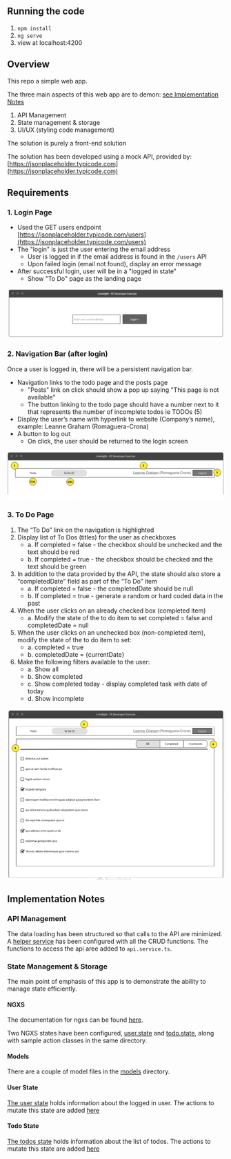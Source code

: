 ## Running the code
1. `npm install`
2. `ng serve`
3. view at localhost:4200

## Overview
This repo a simple web app.

The three main aspects of this web app are to demon: [see Implementation Notes](#implementation-notes)

1. API Management
2. State management & storage
3. UI/UX (styling code management)

The solution is purely a front-end solution

The solution has been developed using a mock API, provided by: [https://jsonplaceholder.typicode.com](https://jsonplaceholder.typicode.com)

## Requirements

### 1. Login Page

- Used the GET users endpoint [https://jsonplaceholder.typicode.com/users](https://jsonplaceholder.typicode.com/users)
- The "login" is just the user entering the email address
  - User is logged in if the email address is found in the `/users` API
  - Upon failed login (email not found), display an error message
- After successful login, user will be in a "logged in state"
  - Show "To Do" page as the landing page
   
 
![Sample](src/assets/readme-1.png)

### 2. Navigation Bar (after login)

Once a user is logged in, there will be a persistent navigation bar.

- Navigation links to the todo page and the posts page
  - "Posts" link on click should show a pop up saying "This page is not available"
  - The button linking to the todo page should have a number next to it that represents the number of incomplete todos ie TODOs (5)
- Display the user’s name with hyperlink to website (Company’s name), example: Leanne Graham (Romaguera-Crona) 
- A button to log out
  -  On click, the user should be returned to the login screen
      
![Sample](src/assets/readme-2.png)

### 3. To Do Page
  
  1. The “To Do” link on the navigation is highlighted
  2. Display list of To Dos (titles) for the user as checkboxes
      - a. If completed = false - the checkbox should be unchecked and the text
        should be red
      - b. If completed = true - the checkbox should be checked and the text should
        be green
  3. In addition to the data provided by the API, the state should also store a
    “completedDate” field as part of the “To Do” item
      - a. If completed = false - the completedDate should be null
      - b. If completed = true - generate a random or hard coded data in the past
  4. When the user clicks on an already checked box (completed item)
      - a. Modify the state of the to do item to set completed = false and
        completedDate = null
  5. When the user clicks on an unchecked box (non-completed item), modify the
    state of the to do item to set:
      - a. completed = true
      - b. completedDate = {currentDate}
  6. Make the following filters available to the user:
      - a. Show all
      - b. Show completed
      - c. Show completed today - display completed task with date of today
      - d. Show incomplete

![Sample](src/assets/readme-3.png)

## Implementation Notes

### API Management

The data loading has been structured so that calls to the API are minimized. A [helper service](src/app/api/api.service.ts) has been configured with all the CRUD functions. The functions to access the api aree added to `api.service.ts`.

### State Management & Storage

The main point of emphasis of this app is to demonstrate the ability to manage state efficiently.

#### NGXS

The documentation for ngxs can be found [here](https://www.ngxs.io/).

Two NGXS states have been configured, [user.state](src/app/store/user.state.ts) and [todo.state](src/app/store/todo.state.ts), along with sample action classes in the same directory.

#### Models

There are a couple of model files in the [models](src/app/models/) directory. 

#### User State

[The user state](src/app/store/user.state.ts) holds information about the logged in user. The actions to mutate this state are added [here](src/app/store/user.action.ts)

#### Todo State

[The todos state](src/app/store/todo.state.ts) holds information about the list of todos. The actions to mutate this state are added [here](src/app/store/todo.action.ts)